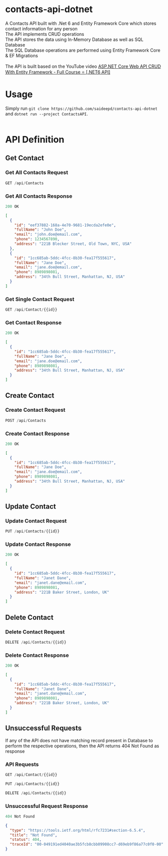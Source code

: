# contacts-api-dotnet
A Contacts API built with .Net 6 and Entity Framework Core which stores contact information for any person<br>
The API implements CRUD operations<br>
The API stores the data using In-Memory Database as well as SQL Database<br>
The SQL Database operations are performed using Entity Framework Core & EF Migrations<br>
<br>
The API is built based on the YouTube video [ASP.NET Core Web API CRUD With Entity Framework - Full Course ⭐ [.NET6 API]](https://www.youtube.com/watch?v=3NWT9k-6xGg)
<br>
# Usage

Simply run `git clone https://github.com/saideepd/contacts-api-dotnet` and `dotnet run --project ContactsAPI`.
<br><br>

# API Definition

## Get Contact

### Get All Contacts Request

```js
GET /api/Contacts
```
### Get All Contacts Response

```js
200 OK
```

```json
[
  {
    "id": "eef37882-168a-4e70-9681-19ecda2efe0e",
    "fullName": "John Doe",
    "email": "john.doe@email.com",
    "phone": 1234567890,
    "address": "221B Blecker Street, Old Town, NYC, USA"
  },
  {
    "id": "1cc685ab-5ddc-4fcc-8b30-fea17f555617",
    "fullName": "Jane Doe",
    "email": "jane.doe@email.com",
    "phone": 8989898081,
    "address": "34th Bull Street, Manhattan, NJ, USA"
  }
]
```

### Get Single Contact Request

```js
GET /api/Contact/{{id}}
```
### Get Contact Response

```js
200 OK
```

```json
[
  {
    "id": "1cc685ab-5ddc-4fcc-8b30-fea17f555617",
    "fullName": "Jane Doe",
    "email": "jane.doe@email.com",
    "phone": 8989898081,
    "address": "34th Bull Street, Manhattan, NJ, USA"
  }
]
```

## Create Contact

### Create Contact Request

```js
POST /api/Contacts
```
### Create Contact Response

```js
200 OK
```

```json
[
  {
    "id": "1cc685ab-5ddc-4fcc-8b30-fea17f555617",
    "fullName": "Jane Doe",
    "email": "jane.doe@email.com",
    "phone": 8989898081,
    "address": "34th Bull Street, Manhattan, NJ, USA"
  }
]
```

## Update Contact

### Update Contact Request

```js
PUT /api/Contacts/{{id}}
```
### Update Contact Response

```js
200 OK
```

```json
[
  {
    "id": "1cc685ab-5ddc-4fcc-8b30-fea17f555617",
    "fullName": "Janet Dane",
    "email": "janet.dane@email.com",
    "phone": 8989898081,
    "address": "221B Baker Street, London, UK"
  }
]
```


## Delete Contact

### Delete Contact Request

```js
DELETE /api/Contacts/{{id}}
```
### Delete Contact Response

```js
200 OK
```

```json
[
  {
    "id": "1cc685ab-5ddc-4fcc-8b30-fea17f555617",
    "fullName": "Janet Dane",
    "email": "janet.dane@email.com",
    "phone": 8989898081,
    "address": "221B Baker Street, London, UK"
  }
]
```

## Unsuccessful Requests
If any of the API does not have matching record present in Database to perform the respective operations, then the API returns 404 Not Found as response

### API Requests

```js
GET /api/Contact/{{id}}
```
```js
PUT /api/Contacts/{{id}}
```
```js
DELETE /api/Contacts/{{id}}
```

### Unsuccessful Request Response
```js
404 Not Found
```
```json
{
  "type": "https://tools.ietf.org/html/rfc7231#section-6.5.4",
  "title": "Not Found",
  "status": 404,
  "traceId": "00-049191ed4040ae3b5fcb8cbb09908cc7-d69eb9f86a77c0f0-00"
}
```
